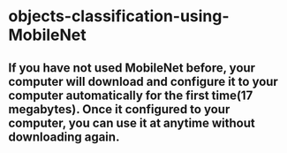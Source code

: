 # objects-classification-using-MobileNet

## If you have not used MobileNet before, your computer will download and configure it to your computer automatically for the first time(17 megabytes). Once it configured to your computer, you can use it at anytime without downloading again. 
